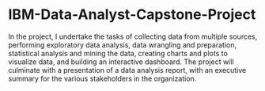 # IBM-Data-Analyst-Capstone-Project
In the project, I undertake the tasks of collecting data from multiple sources, performing exploratory data analysis, data wrangling and preparation, statistical analysis and mining the data, creating charts and plots to visualize data, and building an interactive dashboard. The project will culminate with a presentation of a data analysis report, with an executive summary for the various stakeholders in the organization. 
